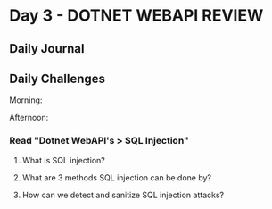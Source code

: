 # Day 3 - DOTNET WEBAPI REVIEW

## Daily Journal

## Daily Challenges

Morning:

Afternoon:

### Read "Dotnet WebAPI's > SQL Injection"

1. What is SQL injection?

2. What are 3 methods SQL injection can be done by?

3. How can we detect and sanitize SQL injection attacks?
